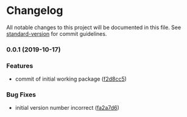 # Changelog

All notable changes to this project will be documented in this file. See [standard-version](https://github.com/conventional-changelog/standard-version) for commit guidelines.

### 0.0.1 (2019-10-17)


### Features

* commit of initial working package ([f2d8cc5](https://github.com/libero/editor/commit/f2d8cc5f0f4fc018f99ee8f8263fa3df8924b0eb))


### Bug Fixes

* initial version number incorrect ([fa2a7d6](https://github.com/libero/editor/commit/fa2a7d68fd9f85bb2c787ac8ce597607d12b345d))
